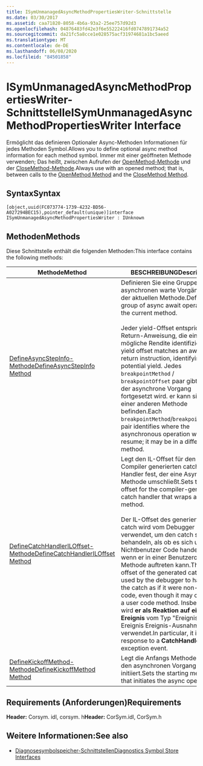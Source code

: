 ```yaml
---
title: ISymUnmanagedAsyncMethodPropertiesWriter-Schnittstelle
ms.date: 03/30/2017
ms.assetid: caa71820-8058-4b6a-93a2-25ee757d92d3
ms.openlocfilehash: 04876483fd42e3f6e55222416fd0747891734a52
ms.sourcegitcommit: da21fc5a8cce1e028575acf31974681a1bc5aeed
ms.translationtype: MT
ms.contentlocale: de-DE
ms.lasthandoff: 06/08/2020
ms.locfileid: "84501858"
---
```

# <a name="isymunmanagedasyncmethodpropertieswriter-interface"></a><span data-ttu-id="a5b51-102">ISymUnmanagedAsyncMethodPropertiesWriter-Schnittstelle</span><span class="sxs-lookup"><span data-stu-id="a5b51-102">ISymUnmanagedAsyncMethodPropertiesWriter Interface</span></span>
<span data-ttu-id="a5b51-103">Ermöglicht das definieren Optionaler Async-Methoden Informationen für jedes Methoden Symbol.</span><span class="sxs-lookup"><span data-stu-id="a5b51-103">Allows you to define optional async method information for each method symbol.</span></span> <span data-ttu-id="a5b51-104">Immer mit einer geöffneten Methode verwenden; Das heißt, zwischen Aufrufen der [OpenMethod-Methode](isymunmanagedwriter-openmethod-method.md) und der [CloseMethod-Methode](isymunmanagedwriter-closemethod-method.md).</span><span class="sxs-lookup"><span data-stu-id="a5b51-104">Always use with an opened method; that is, between calls to the [OpenMethod Method](isymunmanagedwriter-openmethod-method.md) and the [CloseMethod Method](isymunmanagedwriter-closemethod-method.md).</span></span>  
  
## <a name="syntax"></a><span data-ttu-id="a5b51-105">Syntax</span><span class="sxs-lookup"><span data-stu-id="a5b51-105">Syntax</span></span>  
  
```idl  
[object,uuid(FC073774-1739-4232-BD56-A027294BEC15),pointer_default(unique)]interface ISymUnmanagedAsyncMethodPropertiesWriter : IUnknown  
```  
  
## <a name="methods"></a><span data-ttu-id="a5b51-106">Methoden</span><span class="sxs-lookup"><span data-stu-id="a5b51-106">Methods</span></span>  
 <span data-ttu-id="a5b51-107">Diese Schnittstelle enthält die folgenden Methoden:</span><span class="sxs-lookup"><span data-stu-id="a5b51-107">This interface contains the following methods:</span></span>  
  
|<span data-ttu-id="a5b51-108">Methode</span><span class="sxs-lookup"><span data-stu-id="a5b51-108">Method</span></span>|<span data-ttu-id="a5b51-109">BESCHREIBUNG</span><span class="sxs-lookup"><span data-stu-id="a5b51-109">Description</span></span>|  
|------------|-----------------|  
|[<span data-ttu-id="a5b51-110">DefineAsyncStepInfo-Methode</span><span class="sxs-lookup"><span data-stu-id="a5b51-110">DefineAsyncStepInfo Method</span></span>](isymunmanagedasyncmethodpropertieswriter-defineasyncstepinfo-method.md)|<span data-ttu-id="a5b51-111">Definieren Sie eine Gruppe von asynchronen warte Vorgängen in der aktuellen Methode.</span><span class="sxs-lookup"><span data-stu-id="a5b51-111">Define a group of async await operations in the current method.</span></span><br /><br /> <span data-ttu-id="a5b51-112">Jeder yield-Offset entspricht der Return-Anweisung, die eine mögliche Rendite identifiziert.</span><span class="sxs-lookup"><span data-stu-id="a5b51-112">Each yield offset matches an await's return instruction, identifying a potential yield.</span></span> <span data-ttu-id="a5b51-113">Jedes `breakpointMethod` / `breakpointOffset` paar gibt an, wo der asynchrone Vorgang fortgesetzt wird. er kann sich in einer anderen Methode befinden.</span><span class="sxs-lookup"><span data-stu-id="a5b51-113">Each `breakpointMethod`/`breakpointOffset` pair identifies where the asynchronous operation will resume; it may be in a different method.</span></span>|  
|[<span data-ttu-id="a5b51-114">DefineCatchHandlerILOffset-Methode</span><span class="sxs-lookup"><span data-stu-id="a5b51-114">DefineCatchHandlerILOffset Method</span></span>](isymunmanagedasyncmethodpropertieswriter-definecatchhandleriloffset-method.md)|<span data-ttu-id="a5b51-115">Legt den IL-Offset für den vom Compiler generierten catch-Handler fest, der eine Async-Methode umschließt.</span><span class="sxs-lookup"><span data-stu-id="a5b51-115">Sets the IL offset for the compiler-generated catch handler that wraps an async method.</span></span><br /><br /> <span data-ttu-id="a5b51-116">Der IL-Offset des generierten catch wird vom Debugger verwendet, um den catch so zu behandeln, als ob es sich um Nichtbenutzer Code handelt, auch wenn er in einer Benutzercode Methode auftreten kann.</span><span class="sxs-lookup"><span data-stu-id="a5b51-116">The IL offset of the generated catch is used by the debugger to handle the catch as if it were non-user code, even though it may occur in a user code method.</span></span> <span data-ttu-id="a5b51-117">Insbesondere wird **er als Reaktion auf ein Ereignis** vom Typ "Ereignis Ereignis Ereignis-Ausnahme" verwendet.</span><span class="sxs-lookup"><span data-stu-id="a5b51-117">In particular, it is used in response to a **CatchHandlerFound** exception event.</span></span>|  
|[<span data-ttu-id="a5b51-118">DefineKickoffMethod-Methode</span><span class="sxs-lookup"><span data-stu-id="a5b51-118">DefineKickoffMethod Method</span></span>](isymunmanagedasyncmethodpropertieswriter-definekickoffmethod-method.md)|<span data-ttu-id="a5b51-119">Legt die Anfangs Methode fest, die den asynchronen Vorgang initiiert.</span><span class="sxs-lookup"><span data-stu-id="a5b51-119">Sets the starting method that initiates the async operation.</span></span>|  
  
## <a name="requirements"></a><span data-ttu-id="a5b51-120">Requirements (Anforderungen)</span><span class="sxs-lookup"><span data-stu-id="a5b51-120">Requirements</span></span>  
 <span data-ttu-id="a5b51-121">**Header:** Corsym. idl, corsym. h</span><span class="sxs-lookup"><span data-stu-id="a5b51-121">**Header:** CorSym.idl, CorSym.h</span></span>  
  
## <a name="see-also"></a><span data-ttu-id="a5b51-122">Weitere Informationen:</span><span class="sxs-lookup"><span data-stu-id="a5b51-122">See also</span></span>

- [<span data-ttu-id="a5b51-123">Diagnosesymbolspeicher-Schnittstellen</span><span class="sxs-lookup"><span data-stu-id="a5b51-123">Diagnostics Symbol Store Interfaces</span></span>](diagnostics-symbol-store-interfaces.md)

